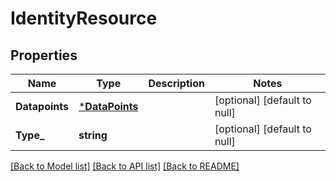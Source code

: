 # IdentityResource

## Properties
Name | Type | Description | Notes
------------ | ------------- | ------------- | -------------
**Datapoints** | [***DataPoints**](DataPoints.md) |  | [optional] [default to null]
**Type_** | **string** |  | [optional] [default to null]

[[Back to Model list]](../README.md#documentation-for-models) [[Back to API list]](../README.md#documentation-for-api-endpoints) [[Back to README]](../README.md)


